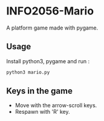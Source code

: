 # INFO2056-Mario
A platform game made with pygame.

## Usage
Install python3, pygame and run :
```bash
python3 mario.py
```

## Keys in the game
- Move with the arrow-scroll keys.
- Respawn with 'R' key.
